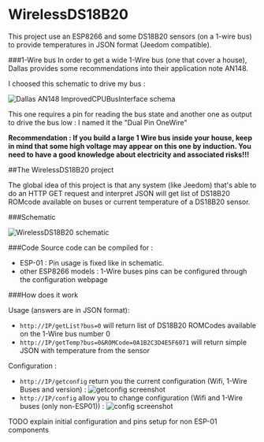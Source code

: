 # WirelessDS18B20
This project use an ESP8266 and some DS18B20 sensors (on a 1-wire bus) to provide temperatures in JSON format (Jeedom compatible).

###1-Wire bus
In order to get a wide 1-Wire bus (one that cover a house), Dallas provides some recommendations into their application note AN148.

I choosed this schematic to drive my bus : 

![Dallas AN148 ImprovedCPUBusInterface schema](https://raw.github.com/J6B/Jeedom-ESP8266-Wireless-DS18B20/master/img/AN148-ImprovedCPUBusInterface.jpg)

This one requires a pin for reading the bus state and another one as output to drive the bus low : I named it the "Dual Pin OneWire"

**Recommendation : If you build a large 1 Wire bus inside your house, keep in mind that some high voltage may appear on this one by induction. You need to have a good knowledge about electricity and associated risks!!!**

##The WirelessDS18B20 project

The global idea of this project is that any system (like Jeedom) that's able to do an HTTP GET request and interpret JSON will get list of DS18B20 ROMcode available on buses or current temperature of a DS18B20 sensor.

###Schematic

![WirelessDS18B20 schematic](https://raw.github.com/J6B/Jeedom-ESP8266-Wireless-DS18B20/master/img/schematic.png)

###Code
Source code can be compiled for :

 - ESP-01 : Pin usage is fixed like in schematic.
 - other ESP8266 models : 1-Wire buses pins can be configured through the configuration webpage


###How does it work

Usage (answers are in JSON format): 

 - `http://IP/getList?bus=0` will return list of DS18B20 ROMCodes available on the 1-Wire bus number 0
 - `http://IP/getTemp?bus=0&ROMCode=0A1B2C3D4E5F6071` will return simple JSON with temperature from the sensor

Configuration : 

 - `http://IP/getconfig` return you the current configuration (Wifi, 1-Wire Buses and version) : ![getconfig screenshot](https://raw.github.com/J6B/Jeedom-ESP8266-Wireless-DS18B20/master/img/getconfig.jpg)
 - `http://IP/config` allow you to change configuration (Wifi and 1-Wire buses (only non-ESP01)) : ![config screenshot](https://raw.github.com/J6B/Jeedom-ESP8266-Wireless-DS18B20/master/img/config.jpg)

TODO explain initial configuration and pins setup for non ESP-01 components
